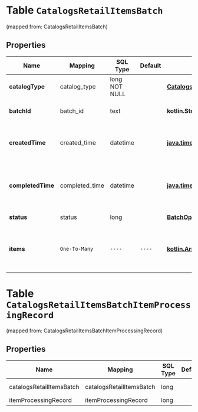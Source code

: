 
# Table `CatalogsRetailItemsBatch`
(mapped from: CatalogsRetailItemsBatch)

## Properties
Name | Mapping | SQL Type | Default | Type | Description | Notes
---- | ------- | -------- | ------- | ---- | ----------- | -----
**catalogType** | catalog_type | long NOT NULL |  | [**CatalogsType**](CatalogsType.md) |  |  [foreignkey]
**batchId** | batch_id | text |  | **kotlin.String** | Id of the catalogs items batch |  [optional]
**createdTime** | created_time | datetime |  | [**java.time.LocalDateTime**](java.time.LocalDateTime.md) | Date and time (UTC) of the batch creation: YYYY-MM-DD&#39;T&#39;hh:mm:ss |  [optional] [readonly]
**completedTime** | completed_time | datetime |  | [**java.time.LocalDateTime**](java.time.LocalDateTime.md) | Date and time (UTC) of the batch completion: YYYY-MM-DD&#39;T&#39;hh:mm:ss |  [optional] [readonly]
**status** | status | long |  | [**BatchOperationStatus**](BatchOperationStatus.md) |  |  [optional] [foreignkey]
**items** | `One-To-Many` | `----` | `----`  | [**kotlin.Array&lt;ItemProcessingRecord&gt;**](ItemProcessingRecord.md) | Array with the catalogs items processing records part of the catalogs items batch |  [optional]







# **Table `CatalogsRetailItemsBatchItemProcessingRecord`**
(mapped from: CatalogsRetailItemsBatchItemProcessingRecord)

## Properties
Name | Mapping | SQL Type | Default | Type | Description | Notes
---- | ------- | -------- | ------- | ---- | ----------- | -----
catalogsRetailItemsBatch | catalogsRetailItemsBatch | long | | kotlin.Long | Primary Key | *one*
itemProcessingRecord | itemProcessingRecord | long | | kotlin.Long | Foreign Key | *many*



